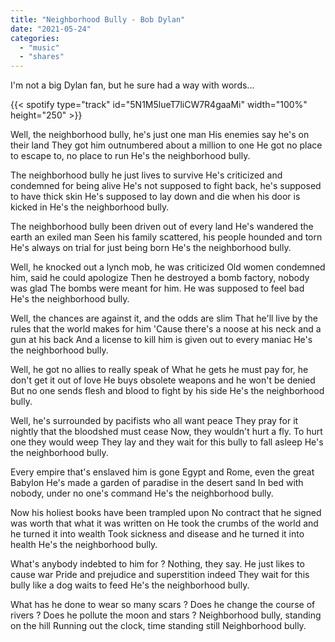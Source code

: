 ```yaml
---
title: "Neighborhood Bully - Bob Dylan"
date: "2021-05-24"
categories:
  - "music"
  - "shares"
---
```


I'm not a big Dylan fan, but he sure had a way with words...

{{< spotify type="track" id="5N1M5lueT7liCW7R4gaaMi" width="100%" height="250" >}}

Well, the neighborhood bully, he's just one man
His enemies say he's on their land
They got him outnumbered about a million to one
He got no place to escape to, no place to run
He's the neighborhood bully.

The neighborhood bully he just lives to survive
He's criticized and condemned for being alive
He's not supposed to fight back, he's supposed to have thick skin
He's supposed to lay down and die when his door is kicked in
He's the neighborhood bully.

The neighborhood bully been driven out of every land
He's wandered the earth an exiled man
Seen his family scattered, his people hounded and torn
He's always on trial for just being born
He's the neighborhood bully.

Well, he knocked out a lynch mob, he was criticized
Old women condemned him, said he could apologize
Then he destroyed a bomb factory, nobody was glad
The bombs were meant for him. He was supposed to feel bad
He's the neighborhood bully.

Well, the chances are against it, and the odds are slim
That he'll live by the rules that the world makes for him
'Cause there's a noose at his neck and a gun at his back
And a license to kill him is given out to every maniac
He's the neighborhood bully.

Well, he got no allies to really speak of
What he gets he must pay for, he don't get it out of love
He buys obsolete weapons and he won't be denied
But no one sends flesh and blood to fight by his side
He's the neighborhood bully.

Well, he's surrounded by pacifists who all want peace
They pray for it nightly that the bloodshed must cease
Now, they wouldn't hurt a fly. To hurt one they would weep
They lay and they wait for this bully to fall asleep
He's the neighborhood bully.

Every empire that's enslaved him is gone
Egypt and Rome, even the great Babylon
He's made a garden of paradise in the desert sand
In bed with nobody, under no one's command
He's the neighborhood bully.

Now his holiest books have been trampled upon
No contract that he signed was worth that what it was written on
He took the crumbs of the world and he turned it into wealth
Took sickness and disease and he turned it into health
He's the neighborhood bully.

What's anybody indebted to him for ?
Nothing, they say. He just likes to cause war
Pride and prejudice and superstition indeed
They wait for this bully like a dog waits to feed
He's the neighborhood bully.

What has he done to wear so many scars ?
Does he change the course of rivers ? Does he pollute the moon and stars ?
Neighborhood bully, standing on the hill
Running out the clock, time standing still
Neighborhood bully.

